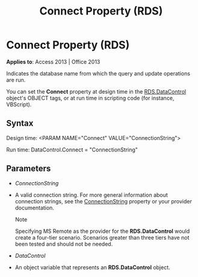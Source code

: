 ﻿---
title: Connect Property (RDS)
TOCTitle: Connect Property (RDS)
ms:assetid: 11aa3284-18e9-6d2d-761b-c25090370b77
ms:mtpsurl: https://msdn.microsoft.com/library/JJ248890(v=office.15)
ms:contentKeyID: 48543324
ms.date: 09/18/2015
mtps_version: v=office.15
---

# Connect Property (RDS)


**Applies to**: Access 2013 | Office 2013

Indicates the database name from which the query and update operations are run.

You can set the **Connect** property at design time in the [RDS.DataControl](datacontrol-object-rds.md) object's OBJECT tags, or at run time in scripting code (for instance, VBScript).

## Syntax

Design time: \<PARAM NAME="Connect" VALUE="ConnectionString"\>

Run time: DataControl.Connect = "ConnectionString"

## Parameters

  - *ConnectionString*

  - A valid connection string. For more general information about connection strings, see the [ConnectionString](connectionstring-property-ado.md) property or your provider documentation.
    

    > [!NOTE]
    > <P>Specifying MS Remote as the provider for the <STRONG>RDS.DataControl</STRONG> would create a four-tier scenario. Scenarios greater than three tiers have not been tested and should not be needed.</P>



  - *DataControl*

  - An object variable that represents an **RDS.DataControl** object.


